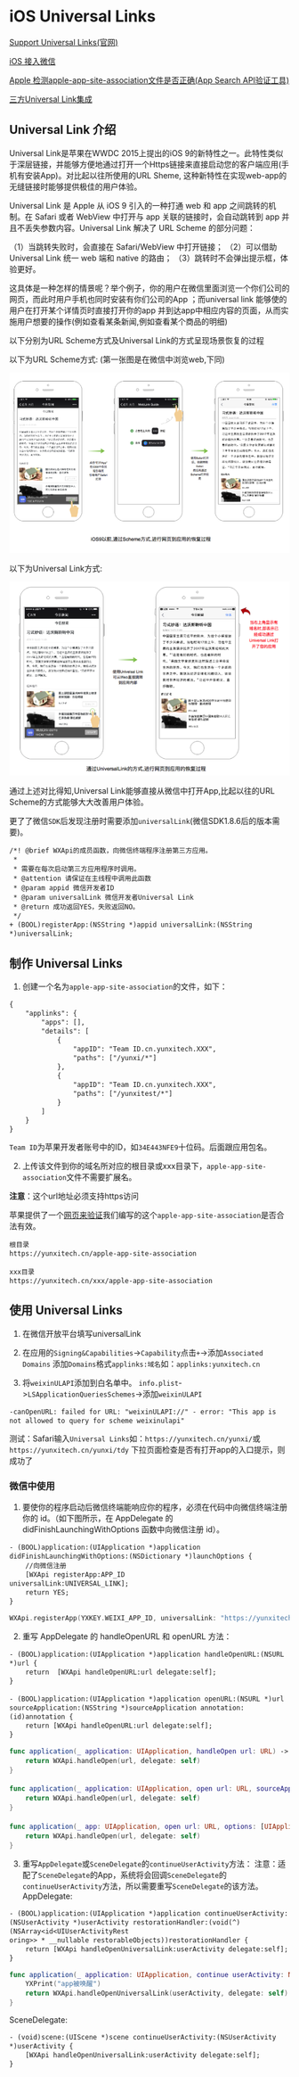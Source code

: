 # iOS Universal Links

[Support Universal Links(官网)](https://developer.apple.com/library/archive/documentation/General/Conceptual/AppSearch/UniversalLinks.html#//apple_ref/doc/uid/TP40016308-CH12-SW1)

[iOS 接入微信](https://developers.weixin.qq.com/doc/oplatform/Mobile_App/Access_Guide/iOS.html)

[Apple 检测apple-app-site-association文件是否正确(App Search API验证工具)](https://search.developer.apple.com/appsearch-validation-tool/)

[三方Universal Link集成](http://wiki.mob.com/moblink-universal-link-doc/)

## Universal Link 介绍

Universal Link是苹果在WWDC 2015上提出的iOS 9的新特性之一。此特性类似于深层链接，并能够方便地通过打开一个Https链接来直接启动您的客户端应用(手机有安装App)。对比起以往所使用的URL Sheme, 这种新特性在实现web-app的无缝链接时能够提供极佳的用户体验。

Universal Link 是 Apple 从 iOS 9 引入的一种打通 web 和 app 之间跳转的机制。在 Safari 或者 WebView 中打开与 app 关联的链接时，会自动跳转到 app 并且不丢失参数内容。Universal Link 解决了 URL Scheme 的部分问题：

（1）当跳转失败时，会直接在 Safari/WebView 中打开链接；
（2）可以借助 Universal Link 统一 web 端和 native 的路由；
（3）跳转时不会弹出提示框，体验更好。

这具体是一种怎样的情景呢？举个例子，你的用户在微信里面浏览一个你们公司的网页，而此时用户手机也同时安装有你们公司的App ；而universal link 能够使的用户在打开某个详情页时直接打开你的app 并到达app中相应内容的页面，从而实施用户想要的操作(例如查看某条新闻,例如查看某个商品的明细)

以下分别为URL Scheme方式及Universal Link的方式呈现场景恢复的过程

以下为URL Scheme方式: (第一张图是在微信中浏览web,下同)

![ios scheme](./img/iOSScheme.png)

以下为Universal Link方式:

![ios universal link](./img/iOSUniversalLink.png)

通过上述对比得知,Universal Link能够直接从微信中打开App,比起以往的URL Scheme的方式能够大大改善用户体验。

更了了微信`SDK`后发现注册时需要添加`universalLink`(微信SDK1.8.6后的版本需要)。
```
/*! @brief WXApi的成员函数，向微信终端程序注册第三方应用。
 *
 * 需要在每次启动第三方应用程序时调用。
 * @attention 请保证在主线程中调用此函数
 * @param appid 微信开发者ID
 * @param universalLink 微信开发者Universal Link
 * @return 成功返回YES，失败返回NO。
 */
+ (BOOL)registerApp:(NSString *)appid universalLink:(NSString *)universalLink;
```

## 制作 Universal Links

1. 创建一个名为`apple-app-site-association`的文件，如下：
```
{
    "applinks": {
        "apps": [],
        "details": [
            {
                "appID": "Team ID.cn.yunxitech.XXX",
                "paths": ["/yunxi/*"]
            },
            {
                "appID": "Team ID.cn.yunxitech.XXX",
                "paths": ["/yunxitest/*"]
            }
        ]
    }
}
```
`Team ID`为苹果开发者账号中的ID，如`34E443NFE9`十位码。后面跟应用包名。

2. 上传该文件到你的域名所对应的根目录或xxx目录下，`apple-app-site-association`文件不需要扩展名。

**注意**：这个url地址必须支持https访问

苹果提供了一个[网页来验证](https://search.developer.apple.com/appsearch-validation-tool/)我们编写的这个`apple-app-site-association`是否合法有效。

```
根目录
https://yunxitech.cn/apple-app-site-association

xxx目录
https://yunxitech.cn/xxx/apple-app-site-association
```

## 使用 Universal Links

1. 在微信开放平台填写universalLink

2. 在应用的`Signing&Capabilities`->`Capability`点击`+`->添加`Associated Domains`
添加`Domains`格式`applinks:域名`如：`applinks:yunxitech.cn`

3. 将`weixinULAPI`添加到白名单中。
`info.plist`->`LSApplicationQueriesSchemes`->添加`weixinULAPI`
```
-canOpenURL: failed for URL: "weixinULAPI://" - error: "This app is not allowed to query for scheme weixinulapi"
```
测试：Safari输入`Universal Links`如：`https://yunxitech.cn/yunxi/`或`https://yunxitech.cn/yunxi/tdy`
下拉页面检查是否有打开app的入口提示，则成功了

### 微信中使用

1. 要使你的程序启动后微信终端能响应你的程序，必须在代码中向微信终端注册你的 id。（如下图所示，在 AppDelegate 的 didFinishLaunchingWithOptions 函数中向微信注册 id）。
```
- (BOOL)application:(UIApplication *)application didFinishLaunchingWithOptions:(NSDictionary *)launchOptions {
    //向微信注册
    [WXApi registerApp:APP_ID
universalLink:UNIVERSAL_LINK];
    return YES;
}
```
```swift
WXApi.registerApp(YXKEY.WEIXI_APP_ID, universalLink: "https://yunxitech.cn/yunxi/")
```
2. 重写 AppDelegate 的 handleOpenURL 和 openURL 方法：
```
- (BOOL)application:(UIApplication *)application handleOpenURL:(NSURL *)url {
    return  [WXApi handleOpenURL:url delegate:self];
}

- (BOOL)application:(UIApplication *)application openURL:(NSURL *)url sourceApplication:(NSString *)sourceApplication annotation:(id)annotation {
    return [WXApi handleOpenURL:url delegate:self];
}
```
```swift
func application(_ application: UIApplication, handleOpen url: URL) -> Bool {
    return WXApi.handleOpen(url, delegate: self)
}

func application(_ application: UIApplication, open url: URL, sourceApplication: String?, annotation: Any) -> Bool {
    return WXApi.handleOpen(url, delegate: self)
}

func application(_ app: UIApplication, open url: URL, options: [UIApplicationOpenURLOptionsKey : Any] = [:]) -> Bool {
    return WXApi.handleOpen(url, delegate: self)
}
```
3. 重写`AppDelegate`或`SceneDelegate`的`continueUserActivity`方法： 注意：适配了`SceneDelegate`的App，系统将会回调`SceneDelegate`的`continueUserActivity`方法，所以需要重写`SceneDelegate`的该方法。
AppDelegate:
```
- (BOOL)application:(UIApplication *)application continueUserActivity:(NSUserActivity *)userActivity restorationHandler:(void(^)(NSArray<id<UIUserActivityRest
oring>> * __nullable restorableObjects))restorationHandler {
    return [WXApi handleOpenUniversalLink:userActivity delegate:self];
}
```
```swift
func application(_ application: UIApplication, continue userActivity: NSUserActivity, restorationHandler: @escaping ([Any]?) -> Void) -> Bool {
    YXPrint("app被唤醒")
    return WXApi.handleOpenUniversalLink(userActivity, delegate: self)
}
```
SceneDelegate:
```
- (void)scene:(UIScene *)scene continueUserActivity:(NSUserActivity *)userActivity {
    [WXApi handleOpenUniversalLink:userActivity delegate:self];
}
```
